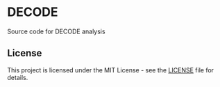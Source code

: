 # DECODE
Source code for DECODE analysis

## License
This project is licensed under the MIT License - see the [LICENSE](LICENSE) file for details.

